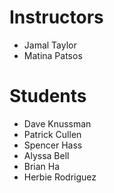 # Instructors

- Jamal Taylor
- Matina Patsos

# Students

- Dave Knussman
- Patrick Cullen
- Spencer Hass
- Alyssa Bell
- Brian Ha
- Herbie Rodriguez
